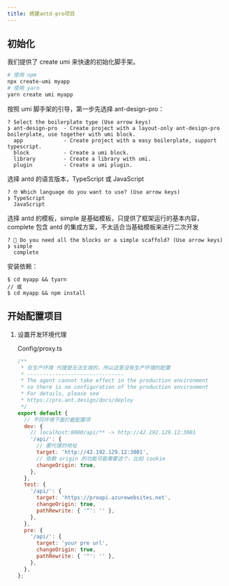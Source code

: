 ```yaml
---
title: 搭建antd-pro项目
---
```




## 初始化

我们提供了 create umi 来快速的初始化脚手架。

```bash
# 使用 npm
npx create-umi myapp
# 使用 yarn
yarn create umi myapp
```

按照 umi 脚手架的引导，第一步先选择 ant-design-pro：

```shell
? Select the boilerplate type (Use arrow keys)
❯ ant-design-pro  - Create project with a layout-only ant-design-pro boilerplate, use together with umi block.
  app             - Create project with a easy boilerplate, support typescript.
  block           - Create a umi block.
  library         - Create a library with umi.
  plugin          - Create a umi plugin.
```

选择 antd 的语言版本，TypeScript 或 JavaScript

```shell
? 🤓 Which language do you want to use? (Use arrow keys)
❯ TypeScript
  JavaScript
```

选择 antd 的模板，simple 是基础模板，只提供了框架运行的基本内容，complete 包含 antd 的集成方案，不太适合当基础模板来进行二次开发

```shell
? 🚀 Do you need all the blocks or a simple scaffold? (Use arrow keys)
❯ simple
  complete
```

安装依赖：

```shell
$ cd myapp && tyarn
// 或
$ cd myapp && npm install
```

## 开始配置项目

1. 设置开发环境代理

   Config/proxy.ts

   ```js
   /**
    * 在生产环境 代理是无法生效的，所以这里没有生产环境的配置
    * -------------------------------
    * The agent cannot take effect in the production environment
    * so there is no configuration of the production environment
    * For details, please see
    * https://pro.ant.design/docs/deploy
    */
   export default {
     // 不同环境下面拦截配置项
     dev: {
       // localhost:8000/api/** -> http://42.192.129.12:3001
       '/api/': {
         // 要代理的地址
         target: 'http://42.192.129.12:3001',
         // 依赖 origin 的功能可能需要这个，比如 cookie
         changeOrigin: true,
       },
     },
     test: {
       '/api/': {
         target: 'https://proapi.azurewebsites.net',
         changeOrigin: true,
         pathRewrite: { '^': '' },
       },
     },
     pre: {
       '/api/': {
         target: 'your pre url',
         changeOrigin: true,
         pathRewrite: { '^': '' },
       },
     },
   };
   ```

   